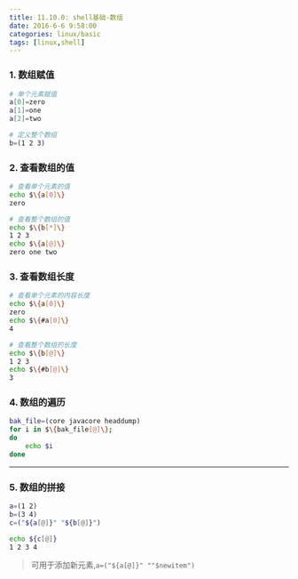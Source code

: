 ```yaml
---
title: 11.10.0: shell基础-数组
date: 2016-6-6 9:58:00
categories: linux/basic
tags: [linux,shell]
---
```


### 1. 数组赋值
``` bash
# 单个元素赋值
a[0]=zero
a[1]=one
a[2]=two

# 定义整个数组
b=(1 2 3)
```

### 2. 查看数组的值
``` bash
# 查看单个元素的值
echo $\{a[0]\}
zero

# 查看整个数组的值
echo $\{b[*]\}
1 2 3
echo $\{a[@]\}
zero one two
```

### 3. 查看数组长度
``` bash
# 查看单个元素的内容长度
echo $\{a[0]\}
zero
echo $\{#a[0]\}
4

# 查看整个数组的长度
echo $\{b[@]\}
1 2 3
echo $\{#b[@]\}
3
```

### 4. 数组的遍历
``` bash
bak_file=(core javacore headdump)
for i in $\{bak_file[@]\};
do
    echo $i
done
```

---

### 5. 数组的拼接
``` bash
a=(1 2)
b=(3 4)
c=("${a[@]}" "${b[@]}")

echo ${c[@]}
1 2 3 4
```
> 可用于添加新元素,`a=("${a[@]}" ""$newitem")`
